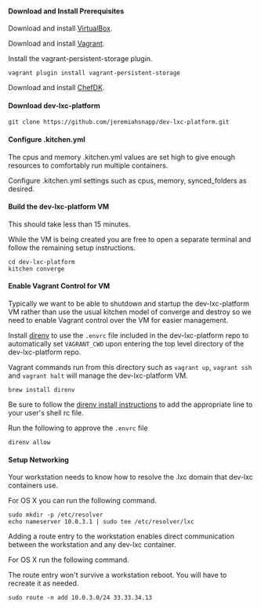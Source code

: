 
#### Download and Install Prerequisites

Download and install [VirtualBox](https://www.virtualbox.org/wiki/Downloads).

Download and install [Vagrant](https://www.vagrantup.com/downloads.html).

Install the vagrant-persistent-storage plugin.

```
vagrant plugin install vagrant-persistent-storage
```

Download and install [ChefDK](http://downloads.chef.io/chef-dk/).

#### Download dev-lxc-platform

```
git clone https://github.com/jeremiahsnapp/dev-lxc-platform.git
```

#### Configure .kitchen.yml

The cpus and memory .kitchen.yml values are set high to give enough resources to comfortably run multiple containers.

Configure .kitchen.yml settings such as cpus, memory, synced_folders as desired.

#### Build the dev-lxc-platform VM

This should take less than 15 minutes.

While the VM is being created you are free to open a separate terminal and follow the remaining setup instructions.

```
cd dev-lxc-platform
kitchen converge
```

#### Enable Vagrant Control for VM

Typically we want to be able to shutdown and startup the dev-lxc-platform VM rather than use the usual kitchen model of converge and destroy so we need to enable Vagrant control over the VM for easier management.

Install [direnv](http://direnv.net/) to use the `.envrc` file included in the
dev-lxc-platform repo to automatically set `VAGRANT_CWD` upon entering the top level directory
of the dev-lxc-platform repo.

Vagrant commands run from this directory such as `vagrant up`, `vagrant ssh` and `vagrant halt` will manage the dev-lxc-platform VM.

```
brew install direnv
```

Be sure to follow the [direnv install instructions](http://direnv.net/) to add the appropriate line to your user's shell rc file.

Run the following to approve the `.envrc` file

```
direnv allow
```

#### Setup Networking

Your workstation needs to know how to resolve the .lxc domain that dev-lxc containers use.

For OS X you can run the following command.

```
sudo mkdir -p /etc/resolver
echo nameserver 10.0.3.1 | sudo tee /etc/resolver/lxc
```

Adding a route entry to the workstation enables direct communication between
the workstation and any dev-lxc container.

For OS X run the following command.

The route entry won't survive a workstation reboot. You will have to recreate it as needed.

```
sudo route -n add 10.0.3.0/24 33.33.34.13
```
